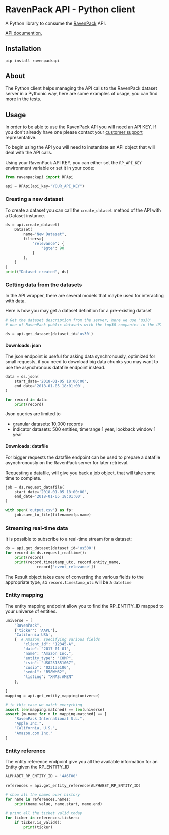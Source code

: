 # RavenPack API - Python client

A Python library to consume the [RavenPack](https://www.ravenpack.com) API.

[API documention.](https://www.ravenpack.com/support/)

## Installation

    pip install ravenpackapi

## About

The Python client helps managing the API calls to the RavenPack dataset server
 in a Pythonic way, here are some examples of usage, you can find more in the tests.

## Usage

In order to be able to use the RavenPack API you will need an API KEY.
If you don't already have one please contact your [customer support](mailto:sales@ravenpack.com) representative.

To begin using the API you will need to instantiate an API object that will deal with the API calls.

Using your RavenPack API KEY, you can either set the `RP_API_KEY` environment variable or set it in your code:

```python
from ravenpackapi import RPApi

api = RPApi(api_key="YOUR_API_KEY")
```

### Creating a new dataset

To create a dataset you can call the `create_dataset` method of the API with a Dataset instance.

```python
ds = api.create_dataset(
    Dataset(
        name="New Dataset",
        filters={
            "relevance": {
                "$gte": 90
            }
        },
    )
)
print("Dataset created", ds)
```

### Getting data from the datasets

In the API wrapper, there are several models that maybe used for interacting with data.

Here is how you may get a dataset definition for a pre-existing dataset

```python
# Get the dataset description from the server, here we use 'us30'
# one of RavenPack public datasets with the top30 companies in the US  

ds = api.get_dataset(dataset_id='us30')
```
#### Downloads: json

The json endpoint is useful for asking data synchronously, optimized for small requests, if you need to download big data chunks you may want to use the asynchronous datafile endpoint instead.

```python
data = ds.json(
    start_date='2018-01-05 18:00:00',
    end_date='2018-01-05 18:01:00',
)

for record in data:
    print(record)
```

Json queries are limited to
* granular datasets: 10,000 records
* indicator datasets: 500 entities, timerange 1 year, lookback window 1 year

#### Downloads: datafile

For bigger requests the datafile endpoint can be used to prepare a datafile asynchronously on the RavenPack server for later retrieval.

Requesting a datafile, will give you back a job object, that will take some time to complete.

```python
job = ds.request_datafile(
    start_date='2018-01-05 18:00:00',
    end_date='2018-01-05 18:01:00',
)

with open('output.csv') as fp:
	job.save_to_file(filename=fp.name)
```

### Streaming real-time data

It is possible to subscribe to a real-time stream for a dataset:

```python
ds = api.get_dataset(dataset_id='us500')
for record in ds.request_realtime():
	print(record)
	print(record.timestamp_utc, record.entity_name,
              record['event_relevance'])
```

The Result object takes care of converting the various fields to the appropriate type, so `record.timestamp_utc` will be a `datetime`

### Entity mapping

The entity mapping endpoint allow you to find the RP_ENTITY_ID mapped to your universe of entities.

```python
universe = [
	"RavenPack",
	{'ticker': 'AAPL'},
	'California USA',
	{  # Amazon, specifying various fields
		"client_id": "12345-A",
		"date": "2017-01-01",
		"name": "Amazon Inc.",
		"entity_type": "COMP",
		"isin": "US0231351067",
		"cusip": "023135106",
		"sedol": "B58WM62",
		"listing": "XNAS:AMZN"
	},
	
]
mapping = api.get_entity_mapping(universe)

# in this case we match everything
assert len(mapping.matched) == len(universe)
assert [m.name for m in mapping.matched] == [
	"RavenPack International S.L.",
	"Apple Inc.",
	"California, U.S.",
	"Amazon.com Inc."
]
```

### Entity reference

The entity reference endpoint give you all the available information for an Entity given the RP_ENTITY_ID

```python
ALPHABET_RP_ENTITY_ID = '4A6F00'

references = api.get_entity_reference(ALPHABET_RP_ENTITY_ID)

# show all the names over history
for name in references.names:
    print(name.value, name.start, name.end)
    
# print all the ticket valid today
for ticker in references.tickers:
    if ticker.is_valid():
        print(ticker)
```
